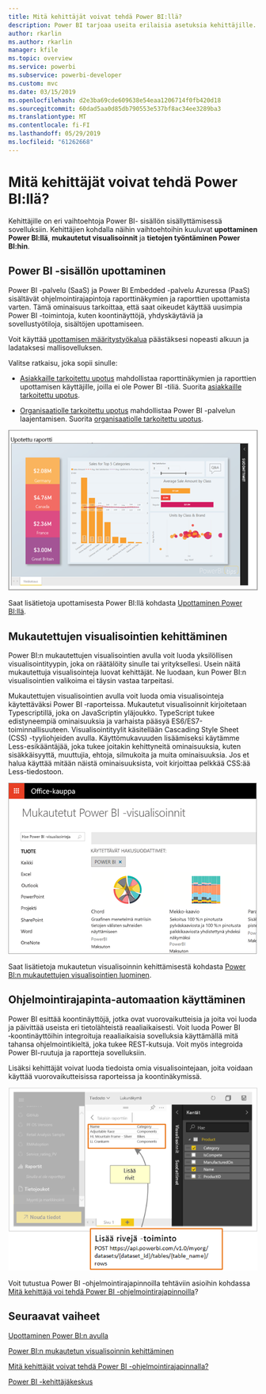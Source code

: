 ```yaml
---
title: Mitä kehittäjät voivat tehdä Power BI:llä?
description: Power BI tarjoaa useita erilaisia asetuksia kehittäjille. Niitä on upottamisesta mukautettuihin visualisointeihin ja virtautettaviin tietojoukkoihin.
author: rkarlin
ms.author: rkarlin
manager: kfile
ms.topic: overview
ms.service: powerbi
ms.subservice: powerbi-developer
ms.custom: mvc
ms.date: 03/15/2019
ms.openlocfilehash: d2e3ba69cde609638e54eaa1206714f0fb420d18
ms.sourcegitcommit: 60dad5aa0d85db790553e537bf8ac34ee3289ba3
ms.translationtype: MT
ms.contentlocale: fi-FI
ms.lasthandoff: 05/29/2019
ms.locfileid: "61262668"
---
```

# <a name="what-can-developers-do-with-power-bi"></a>Mitä kehittäjät voivat tehdä Power BI:llä?

Kehittäjille on eri vaihtoehtoja Power BI- sisällön sisällyttämisessä sovelluksiin. Kehittäjien kohdalla näihin vaihtoehtoihin kuuluvat **upottaminen Power BI:llä**, **mukautetut visualisoinnit** ja **tietojen työntäminen Power BI:hin**.

## <a name="embedding-power-bi-content"></a>Power BI -sisällön upottaminen

Power BI -palvelu (SaaS) ja Power BI Embedded -palvelu Azuressa (PaaS) sisältävät ohjelmointirajapintoja raporttinäkymien ja raporttien upottamista varten. Tämä ominaisuus tarkoittaa, että saat oikeudet käyttää uusimpia Power BI -toimintoja, kuten koontinäyttöjä, yhdyskäytäviä ja sovellustyötiloja, sisältöjen upottamiseen.

Voit käyttää [upottamisen määritystyökalua](https://aka.ms/embedsetup) päästäksesi nopeasti alkuun ja ladataksesi mallisovelluksen.

Valitse ratkaisu, joka sopii sinulle:

* [Asiakkaille tarkoitettu upotus](embedding.md#embedding-for-your-customers) mahdollistaa raporttinäkymien ja raporttien upottamisen käyttäjille, joilla ei ole Power BI -tiliä. Suorita [asiakkaille tarkoitettu upotus](https://aka.ms/embedsetup/AppOwnsData).

* [Organisaatiolle tarkoitettu upotus](embedding.md#embedding-for-your-organization) mahdollistaa Power BI -palvelun laajentamisen. Suorita [organisaatiolle tarkoitettu upotus](https://aka.ms/embedsetup/UserOwnsData).

![PBIE-malli](media/what-can-you-do/what-can-you-do-02.png)

Saat lisätietoja upottamisesta Power BI:llä kohdasta [Upottaminen Power BI:llä](embedding.md).

## <a name="developing-custom-visuals"></a>Mukautettujen visualisointien kehittäminen

Power BI:n mukautettujen visualisointien avulla voit luoda yksilöllisen visualisointityypin, joka on räätälöity sinulle tai yrityksellesi. Usein näitä mukautettuja visualisointeja luovat kehittäjät. Ne luodaan, kun Power BI:n visualisointien valikoima ei täysin vastaa tarpeitasi.

Mukautettujen visualisointien avulla voit luoda omia visualisointeja käytettäväksi Power BI ‑raporteissa. Mukautetut visualisoinnit kirjoitetaan Typescriptillä, joka on JavaScriptin yläjoukko. TypeScript tukee edistyneempiä ominaisuuksia ja varhaista pääsyä ES6/ES7-toiminnallisuuteen. Visualisointityylit käsitellään Cascading Style Sheet (CSS) -tyyliohjeiden avulla. Käyttömukavuuden lisäämiseksi käytämme Less-esikääntäjää, joka tukee joitakin kehittyneitä ominaisuuksia, kuten sisäkkäisyyttä, muuttujia, ehtoja, silmukoita ja muita ominaisuuksia. Jos et halua käyttää mitään näistä ominaisuuksista, voit kirjoittaa pelkkää CSS:ää Less-tiedostoon.

![CV-malli](media/what-can-you-do/powerbi-custom-visual-store.png)

Saat lisätietoja mukautetun visualisoinnin kehittämisestä kohdasta [Power BI:n mukautettujen visualisointien luominen](custom-visual-develop-tutorial.md).

## <a name="using-api-automation"></a>Ohjelmointirajapinta-automaation käyttäminen

Power BI esittää koontinäyttöjä, jotka ovat vuorovaikutteisia ja joita voi luoda ja päivittää useista eri tietolähteistä reaaliaikaisesti. Voit luoda Power BI ‑koontinäyttöihin integroituja reaaliaikaisia sovelluksia käyttämällä mitä tahansa ohjelmointikieltä, joka tukee REST-kutsuja. Voit myös integroida Power BI-ruutuja ja raportteja sovelluksiin.

Lisäksi kehittäjät voivat luoda tiedoista omia visualisointejaan, joita voidaan käyttää vuorovaikutteisissa raporteissa ja koontinäkymissä.

![Tietojen työntämismalli](media/what-can-you-do/powerbi-push-data.png)

Voit tutustua Power BI -ohjelmointirajapinnoilla tehtäviin asioihin kohdassa [Mitä kehittäjä voi tehdä Power BI -ohjelmointirajapinnoilla](overview-of-power-bi-rest-api.md)?

## <a name="next-steps"></a>Seuraavat vaiheet

[Upottaminen Power BI:n avulla](embedding.md)  

[Power BI:n mukautetun visualisoinnin kehittäminen](https://microsoft.github.io/PowerBI-visuals/docs/step-by-step-lab/developing-a-power-bi-custom-visual/)

[Mitä kehittäjät voivat tehdä Power BI -ohjelmointirajapinnalla?](overview-of-power-bi-rest-api.md)

[Power BI -kehittäjäkeskus](https://powerbi.microsoft.com/developers/)